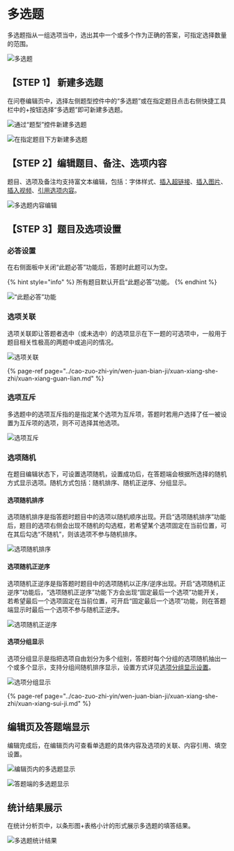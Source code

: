 # 多选题

多选题指从一组选项当中，选出其中一个或多个作为正确的答案，可指定选择数量的范围。

![&#x591A;&#x9009;&#x9898;](../.gitbook/assets/image%20%28213%29.png)

## 【STEP 1】 新建多选题

在问卷编辑页中，选择左侧题型控件中的“多选题”或在指定题目点击右侧快捷工具栏中的+按钮选择“多选题”即可新建多选题。

![&#x901A;&#x8FC7;&#x201C;&#x9898;&#x578B;&#x201D;&#x63A7;&#x4EF6;&#x65B0;&#x5EFA;&#x591A;&#x9009;&#x9898;](../.gitbook/assets/image%20%28226%29.png)

![&#x5728;&#x6307;&#x5B9A;&#x9898;&#x76EE;&#x4E0B;&#x65B9;&#x65B0;&#x5EFA;&#x591A;&#x9009;&#x9898;](../.gitbook/assets/image%20%2886%29.png)

## 【STEP 2】编辑题目、备注、选项内容

题目、选项及备注均支持富文本编辑，包括：字体样式、[插入超链接](../cao-zuo-zhi-yin/wen-juan-bian-ji/cha-ru-chao-lian-jie.md)、[插入图片](../cao-zuo-zhi-yin/wen-juan-bian-ji/cha-ru-tu-pian.md)、[插入视频](../cao-zuo-zhi-yin/wen-juan-bian-ji/cha-ru-shi-pin.md)、[引用选项内容](../cao-zuo-zhi-yin/wen-juan-bian-ji/nei-rong-yin-yong.md)。

![&#x591A;&#x9009;&#x9898;&#x5185;&#x5BB9;&#x7F16;&#x8F91;](../.gitbook/assets/image%20%2864%29.png)

## 【STEP 3】题目及选项设置

### 必答设置

在右侧面板中关闭“此题必答”功能后，答题时此题可以为空。

{% hint style="info" %}
所有题目默认开启“此题必答”功能。
{% endhint %}

![&#x201C;&#x6B64;&#x9898;&#x5FC5;&#x7B54;&#x201D;&#x529F;&#x80FD;](../.gitbook/assets/image%20%2867%29.png)

### 选项关联

选项关联即让答题者选中（或未选中）的选项显示在下一题的可选项中，一般用于题目相关性极高的两题中或追问的情况。

![&#x9009;&#x9879;&#x5173;&#x8054;](../.gitbook/assets/image%20%28101%29.png)

{% page-ref page="../cao-zuo-zhi-yin/wen-juan-bian-ji/xuan-xiang-she-zhi/xuan-xiang-guan-lian.md" %}

### 选项互斥

多选题中的选项互斥指的是指定某个选项为互斥项，答题时若用户选择了任一被设置为互斥项的选项，则不可选择其他选项。

![&#x9009;&#x9879;&#x4E92;&#x65A5;](../.gitbook/assets/image%20%28141%29.png)

### 选项随机

在题目编辑状态下，可设置选项随机，设置成功后，在答题端会根据所选择的随机方式显示选项。随机方式包括：随机排序、随机正逆序、分组显示。

#### 选项随机排序

选项随机排序是指答题时题目中的选项以随机顺序出现。开启“选项随机排序”功能后，题目的选项右侧会出现不随机的勾选框，若希望某个选项固定在当前位置，可在其后勾选“不随机”，则该选项不参与随机排序。

![&#x9009;&#x9879;&#x968F;&#x673A;&#x6392;&#x5E8F;](../.gitbook/assets/image%20%28164%29.png)

#### 选项随机正逆序

选项随机正逆序是指答题时题目中的选项随机以正序/逆序出现。开启“选项随机正逆序”功能后，“选项随机正逆序”功能下方会出现“固定最后一个选项”功能开关，若希望最后一个选项固定在当前位置，可开启“固定最后一个选项”功能，则在答题端显示时最后一个选项不参与随机正逆序。

![&#x9009;&#x9879;&#x968F;&#x673A;&#x6B63;&#x9006;&#x5E8F;](../.gitbook/assets/image.png)

#### 选项分组显示

选项分组显示是指把选项自由划分为多个组别，答题时每个分组的选项随机抽出一个或多个显示，支持分组间随机排序显示，设置方式详见[选项分组显示设置](../cao-zuo-zhi-yin/wen-juan-bian-ji/xuan-xiang-she-zhi/xuan-xiang-sui-ji.md#xuan-xiang-fen-zu-xian-shi)。

![&#x9009;&#x9879;&#x5206;&#x7EC4;&#x663E;&#x793A;](../.gitbook/assets/image%20%28116%29.png)

{% page-ref page="../cao-zuo-zhi-yin/wen-juan-bian-ji/xuan-xiang-she-zhi/xuan-xiang-sui-ji.md" %}

## 编辑页及答题端显示

编辑完成后，在编辑页内可查看单选题的具体内容及选项的关联、内容引用、填空设置。

![&#x7F16;&#x8F91;&#x9875;&#x5185;&#x7684;&#x591A;&#x9009;&#x9898;&#x663E;&#x793A;](../.gitbook/assets/image%20%28267%29.png)

![&#x7B54;&#x9898;&#x7AEF;&#x7684;&#x591A;&#x9009;&#x9898;&#x663E;&#x793A;](../.gitbook/assets/image%20%28258%29.png)

## 统计结果展示

在统计分析页中，以条形图+表格小计的形式展示多选题的填答结果。

![&#x591A;&#x9009;&#x9898;&#x7EDF;&#x8BA1;&#x7ED3;&#x679C;](../.gitbook/assets/image%20%28200%29.png)



